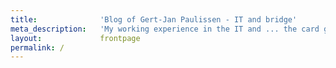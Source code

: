 ```yaml
---
title:              'Blog of Gert-Jan Paulissen - IT and bridge'
meta_description:   'My working experience in the IT and ... the card game bridge'
layout:             frontpage
permalink: /
---
```

